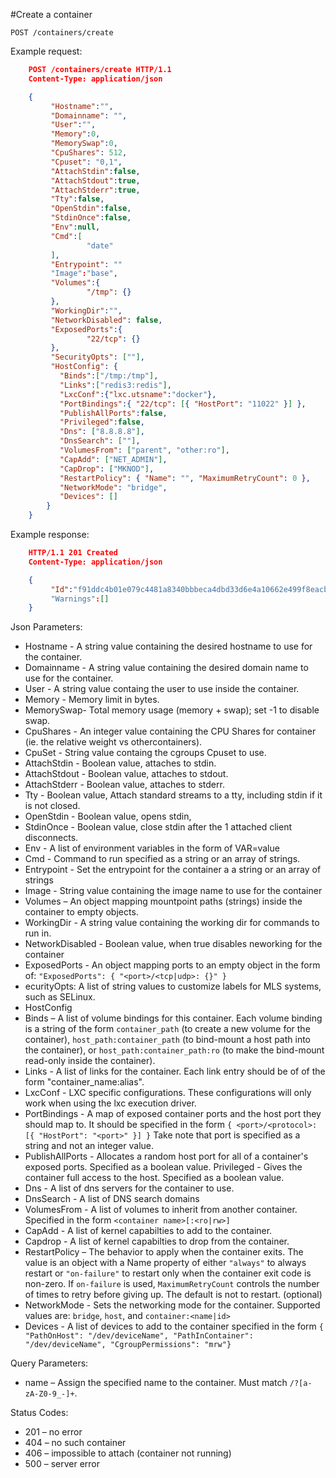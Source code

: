 #Create a container

```shell
POST /containers/create
```

Example request:

```json
    POST /containers/create HTTP/1.1
    Content-Type: application/json

    {
         "Hostname":"",
         "Domainname": "",
         "User":"",
         "Memory":0,
         "MemorySwap":0,
         "CpuShares": 512,
         "Cpuset": "0,1",
         "AttachStdin":false,
         "AttachStdout":true,
         "AttachStderr":true,
         "Tty":false,
         "OpenStdin":false,
         "StdinOnce":false,
         "Env":null,
         "Cmd":[
                 "date"
         ],
         "Entrypoint": ""
         "Image":"base",
         "Volumes":{
                 "/tmp": {}
         },
         "WorkingDir":"",
         "NetworkDisabled": false,
         "ExposedPorts":{
                 "22/tcp": {}
         },
         "SecurityOpts": [""],
         "HostConfig": {
           "Binds":["/tmp:/tmp"],
           "Links":["redis3:redis"],
           "LxcConf":{"lxc.utsname":"docker"},
           "PortBindings":{ "22/tcp": [{ "HostPort": "11022" }] },
           "PublishAllPorts":false,
           "Privileged":false,
           "Dns": ["8.8.8.8"],
           "DnsSearch": [""],
           "VolumesFrom": ["parent", "other:ro"],
           "CapAdd": ["NET_ADMIN"],
           "CapDrop": ["MKNOD"],
           "RestartPolicy": { "Name": "", "MaximumRetryCount": 0 },
           "NetworkMode": "bridge",
           "Devices": []
        }
    }

```

Example response:

```json
    HTTP/1.1 201 Created
    Content-Type: application/json

    {
         "Id":"f91ddc4b01e079c4481a8340bbbeca4dbd33d6e4a10662e499f8eacbb5bf252b"
         "Warnings":[]
    }
```

Json Parameters:

-	Hostname - A string value containing the desired hostname to use for the container.
-	Domainname - A string value containing the desired domain name to use for the container.
-	User - A string value containg the user to use inside the container.
-	Memory - Memory limit in bytes.
-	MemorySwap- Total memory usage (memory + swap); set -1 to disable swap.
-	CpuShares - An integer value containing the CPU Shares for container (ie. the relative weight vs othercontainers).
-	CpuSet - String value containg the cgroups Cpuset to use.
-	AttachStdin - Boolean value, attaches to stdin.
-	AttachStdout - Boolean value, attaches to stdout.
-	AttachStderr - Boolean value, attaches to stderr.
-	Tty - Boolean value, Attach standard streams to a tty, including stdin if it is not closed.
-	OpenStdin - Boolean value, opens stdin,
-	StdinOnce - Boolean value, close stdin after the 1 attached client disconnects.
-	Env - A list of environment variables in the form of VAR=value
-	Cmd - Command to run specified as a string or an array of strings.
-	Entrypoint - Set the entrypoint for the container a a string or an array of strings
-	Image - String value containing the image name to use for the container
-	Volumes – An object mapping mountpoint paths (strings) inside the container to empty objects.
-	WorkingDir - A string value containing the working dir for commands to run in.
-	NetworkDisabled - Boolean value, when true disables neworking for the container
-	ExposedPorts - An object mapping ports to an empty object in the form of: `"ExposedPorts": { "<port>/<tcp|udp>: {}" }`
-	ecurityOpts: A list of string values to customize labels for MLS systems, such as SELinux.
-	HostConfig
-	Binds – A list of volume bindings for this container. Each volume binding is a string of the form `container_path` (to create a new volume for the container), `host_path:container_path` (to bind-mount a host path into the container), or `host_path:container_path:ro` (to make the bind-mount read-only inside the container).
-	Links - A list of links for the container. Each link entry should be of of the form "container_name:alias".
-	LxcConf - LXC specific configurations. These configurations will only work when using the lxc execution driver.
-	PortBindings - A map of exposed container ports and the host port they should map to. It should be specified in the form `{ <port>/<protocol>: [{ "HostPort": "<port>" }] }` Take note that port is specified as a string and not an integer value.
-	PublishAllPorts - Allocates a random host port for all of a container's exposed ports. Specified as a boolean value. Privileged - Gives the container full access to the host. Specified as a boolean value.
-	Dns - A list of dns servers for the container to use.
-	DnsSearch - A list of DNS search domains
-	VolumesFrom - A list of volumes to inherit from another container. Specified in the form `<container name>[:<ro|rw>]`
-	CapAdd - A list of kernel capabilties to add to the container.
-	Capdrop - A list of kernel capabilties to drop from the container.
-	RestartPolicy – The behavior to apply when the container exits. The value is an object with a Name property of either `"always"` to always restart or `"on-failure"` to restart only when the container exit code is non-zero. If `on-failure` is used, `MaximumRetryCount` controls the number of times to retry before giving up. The default is not to restart. (optional)
-	NetworkMode - Sets the networking mode for the container. Supported values are: `bridge`, `host`, and `container:<name|id>`
-	Devices - A list of devices to add to the container specified in the form `{ "PathOnHost": "/dev/deviceName", "PathInContainer": "/dev/deviceName", "CgroupPermissions": "mrw"}`

Query Parameters:

-	name – Assign the specified name to the container. Must match `/?[a-zA-Z0-9_-]+`.

Status Codes:

-	201 – no error
-	404 – no such container
-	406 – impossible to attach (container not running)
-	500 – server error

